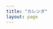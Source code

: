 ```yaml
---
title: "カレンダ"
layout: page
---
```


  <head>
    <meta charset='utf-8' />
    <link href='assets/css/fullcalendar/main.css' rel='stylesheet' />
    <script src='assets/javascripts/fullcalendar/main.js'></script>
    <script src='assets/javascripts/fullcalendar/locales/ja.js'></script>
    <script>

      document.addEventListener('DOMContentLoaded', function() {
      var calendarEl = document.getElementById('calendar');

      let calendar = new FullCalendar.Calendar(calendarEl, {

      themeSystem: 'bootstrap',
      locale: 'ja',
      dayCellContent: function(e) {
        e.dayNumberText = e.dayNumberText.replace('日', '');
      },

      headerToolbar: {
        left: "dayGridMonth,listMonth,today",
        center: "title",
        right: "prev,next"
      },
      buttonText: {
        listMonth: 'リスト',
        next: '>',
        prev: '<'
      },

      views: {
        listMonth: {
          listDayFormat: { month: 'numeric', day: 'numeric', weekday: 'narrow' },
          listDaySideFormat: false
        }
      },

      navLinks: false,
      businessHours: true,
      editable: false,
      
        googleCalendarApiKey: 'AIzaSyAbxROeLBWbK9xs7VGm26Ql2JjpU2VONu0',
        eventSources: [
        {
          googleCalendarId: 'ja.japanese#holiday@group.v.calendar.google.com',
          className: 'event_holiday'
        },
        {
          googleCalendarId: '57kunjloinh68h73hug19l4tjg@group.calendar.google.com'
        }
        ],

 eventClick: function(info) {
    alert('タイトル：' + info.event.title + '\n' + '場所：' + info.event.extendedProps.location + '\n' + '詳細：' + info.event.extendedProps.description );
    info.jsEvent.preventDefault();

    if (info.event.url) {
     
    }
  }
      });

        calendar.render();
      });

    </script>
  </head>
  <body>
    <div id='calendar'></div>
  </body>
